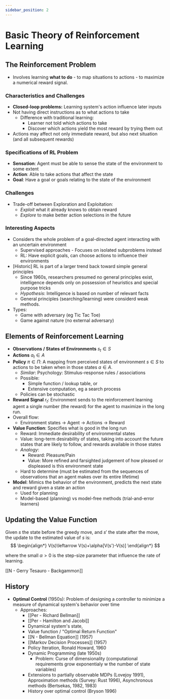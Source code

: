 ```yaml
---
sidebar_position: 2
---
```


# Basic Theory of Reinforcement Learning

## The Reinforcement Problem

* Involves learning **what to do** - to map situations to actions - to maximize a numerical reward signal.
### Characteristics and Challenges
  * **Closed-loop problems:** Learning system's action influence later inputs
  * Not having direct instructions as to what actions to take
    * Difference with traditional learning:
      * Learner not told which actions to take
      * Discover which actions yield the most reward by trying them out
  * Actions may affect not only immediate reward, but also next situation (and all subsequent rewards)
### Specifications of RL Problem
  * **Sensation**: Agent must be able to sense the state of the environment to some extent
  * **Action**: Able to take actions that affect the state
  * **Goal**: Have a goal or goals relating to the state of the environment
### Challenges
  * Trade-off between Exploration and Exploitation:
    * *Exploit* what it already knows to obtain reward
    * *Explore* to make better action selections in the future
### Interesting Aspects
* Considers the whole problem of a goal-directed agent interacting with an uncertain environment
  * Supervised approaches - Focuses on isolated subproblems instead
  * RL: Have explicit goals, can choose actions to influence their environments
* [Historic] RL is part of a larger trend back toward simple general principles
  * Since 1960s, researchers presumed no general principles exist, intelligence depends only on possession of heuristics and special purpose tricks
  * *Hypothesis*: Intelligence is based on number of relevant facts
  * General principles (searching/learning) were considerd weak methods.
* Types:
  * Game with adversary (eg Tic Tac Toe)
  * Game against nature (no external adversary)

## Elements of Reinforcement Learning

* **Observations / States of Environments** $s_t\in S$
* **Actions** $a_t\in A$
* **Policy** $\pi\in\Pi$: A mapping from perceived states of environment $s\in S$ to actions to be taken when in those states $a\in A$.
  * *Similar*: Psychology: Stimulus-response rules / associations
  * Possible:
    * Simple function / lookup table, or
    * Extensive computation, eg a search process
  * Policies can be stochastic
* **Reward Signal** $r_t$: Environment sends to the reinforcement learning agent a single number (the reward) for the agent to maximize in the long run.
* Overall flow:
  * Environment states -> Agent -> Actions -> Reward
*  **Value Function**: Specifies what is good in the long run
   *  Reward: Immediate desirability of environmental states
   *  Value: long-term desirability of states, taking into account the future states that are likely to follow, and rewards available in those states
   *  *Analogy*: 
      *  Reward: Pleasure/Pain
      *  Value: More refined and farsighted judgement of how pleased or displeased is this environment state
   *  Hard to determine (must be estimated from the sequences of observations that an agent makes over its entire lifetime)
* **Model**: Mimics the behavior of the environment, predicts the next state and reward given a state an action
  * Used for planning
  * Model-based (planning) vs model-free methods (trial-and-error learners)

## Updating the Value Function

Given $s$ the state before the greedy move, and $s'$ the state after the move, the update to the estimated value of $s$ is:
$$
\begin{align*}
V(s)\leftarrow V(s)+\alpha[V(s')-V(s)]
\end{align*}
$$

where the small $\alpha>0$ is the step-size parameter that influence the rate of learning.

[[N - Gerry Tesauro - Backgammon]]

## History

* **Optimal Control** (1950s): Problem of designing a controller to minimize a measure of dynamical system's behavior over time
  * Approaches:
    * [[Per - Richard Bellman]] 
    * [[Per - Hamilton and Jacobi]]
    * Dynamical system's state, 
    * Value function / "Optimal Return Function"
    * [[N - Bellman Equation]] (1957)
    * [[Markov Decision Processes]] (1957)
    * Policy Iteration, Ronald Howard, 1960
    * Dynamic Programming (late 1950s)
      * Problem: Curse of dimensionality (computational requirements grow exponentialy w the number of state variables)
    * Extensions to partially observable MDPs (Lovejoy 1991), Approximation methods (Survey: Rust 1996), Asynchronous methods (Bertsekas, 1982, 1983)
    * History over optimal control (Bryson 1996)